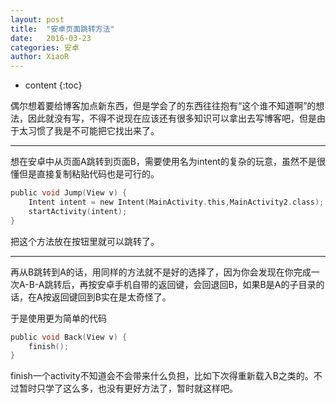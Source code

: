 ```yaml
---
layout: post
title:  "安卓页面跳转方法"
date:   2016-03-23
categories: 安卓
author: XiaoR
---
```

* content
{:toc}







偶尔想着要给博客加点新东西，但是学会了的东西往往抱有“这个谁不知道啊”的想法，因此就没有写，不得不说现在应该还有很多知识可以拿出去写博客吧，但是由于太习惯了我是不可能把它找出来了。

---

想在安卓中从页面A跳转到页面B，需要使用名为intent的复杂的玩意，虽然不是很懂但是直接复制粘贴代码也是可行的。

```c
public void Jump(View v) {
	Intent intent = new Intent(MainActivity.this,MainActivity2.class);
	startActivity(intent);
}
```
    
把这个方法放在按钮里就可以跳转了。

---

再从B跳转到A的话，用同样的方法就不是好的选择了，因为你会发现在你完成一次A-B-A跳转后，再按安卓手机自带的返回键，会回退回B，如果B是A的子目录的话，在A按返回键回到B实在是太奇怪了。

于是使用更为简单的代码

```c
public void Back(View v) {
	finish();
}
```

finish一个activity不知道会不会带来什么负担，比如下次得重新载入B之类的。不过暂时只学了这么多，也没有更好方法了，暂时就这样吧。



